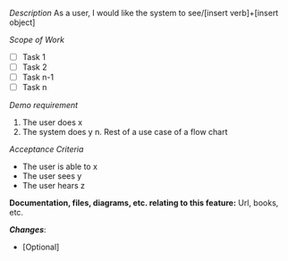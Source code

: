*Description*
As a user, I would like the system to see/[insert verb]+[insert object]

*Scope of Work*
- [ ] Task 1 
- [ ] Task 2 
- [ ] Task n-1 
- [ ] Task n 

*Demo requirement*
1. The user does x
2. The system does y
n. Rest of a use case of a flow chart

*Acceptance Criteria*
- The user is able to x
- The user sees y
- The user hears z

**Documentation, files, diagrams, etc. relating to this feature:**
Url, books, etc.

***Changes***:
- [Optional]
